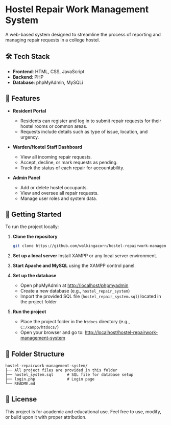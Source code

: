 # Hostel Repair Work Management System

A web-based system designed to streamline the process of reporting and managing repair requests in a college hostel.

## 🛠️ Tech Stack

* **Frontend**: HTML, CSS, JavaScript
* **Backend**: PHP
* **Database**: phpMyAdmin, MySQLi

## 📌 Features

* **Resident Portal**

  * Residents can register and log in to submit repair requests for their hostel rooms or common areas.
  * Requests include details such as type of issue, location, and urgency.

* **Warden/Hostel Staff Dashboard**

  * View all incoming repair requests.
  * Accept, decline, or mark requests as pending.
  * Track the status of each repair for accountability.

* **Admin Panel**

  * Add or delete hostel occupants.
  * View and oversee all repair requests.
  * Manage user roles and system data.

## 🚀 Getting Started

To run the project locally:

1. **Clone the repository**

   ```bash
   git clone https://github.com/walkingacorn/hostel-repairwork-management-system.git
   ```

2. **Set up a local server**
   Install XAMPP or any local server environment.

3. **Start Apache and MySQL** using the XAMPP control panel.

4. **Set up the database**

   * Open phpMyAdmin at [http://localhost/phpmyadmin](http://localhost/phpmyadmin)
   * Create a new database (e.g., `hostel_repair_system`)
   * Import the provided SQL file (`hostel_repair_system.sql`) located in the project folder

5. **Run the project**

   * Place the project folder in the `htdocs` directory (e.g., `C:/xampp/htdocs/`)
   * Open your browser and go to:
     [http://localhost/hostel-repairwork-management-system](http://localhost/hostel-repairwork-management-system)

## 📂 Folder Structure

```
hostel-repairwork-management-system/
├── All project files are provided in this folder
├── hostel_system.sql      # SQL file for database setup
├── login.php              # Login page
└── README.md
```

## 📄 License

This project is for academic and educational use. Feel free to use, modify, or build upon it with proper attribution.
